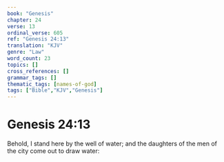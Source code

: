 ```yaml
---
book: "Genesis"
chapter: 24
verse: 13
ordinal_verse: 605
ref: "Genesis 24:13"
translation: "KJV"
genre: "Law"
word_count: 23
topics: []
cross_references: []
grammar_tags: []
thematic_tags: [names-of-god]
tags: ["Bible","KJV","Genesis"]
---
```


# Genesis 24:13

Behold, I stand here by the well of water; and the daughters of the men of the city come out to draw water:
